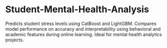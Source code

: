 # Student-Mental-Health-Analysis
Predicts student stress levels using CatBoost and LightGBM. Compares model performance on accuracy and interpretability using behavioral and academic features during online learning. Ideal for mental health analytics projects.
